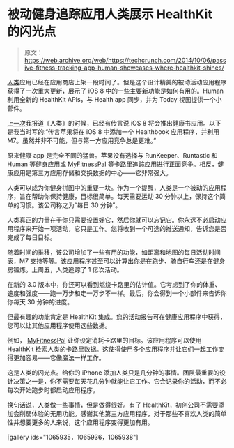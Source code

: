 # 被动健身追踪应用人类展示 HealthKit 的闪光点 

> 原文：<https://web.archive.org/web/https://techcrunch.com/2014/10/06/passive-fitness-tracking-app-human-showcases-where-healthkit-shines/>

[人类](https://web.archive.org/web/20221221055157/http://human.co/)应用已经在应用商店上架一段时间了。但是这个设计精美的被动活动应用程序获得了一次重大更新，展示了 iOS 8 中的一些主要新功能是如何有用的。Human 利用全新的 HealthKit APIs，与 Health app 同步，并为 Today 视图提供一个小部件。

[上一次](https://web.archive.org/web/20221221055157/https://techcrunch.com/2014/04/04/human-adds-m7-support-and-a-daily-timeline-in-its-fitness-app/)我报道《人类》的时候，已经有传言说 iOS 8 将会推出健康书应用。以下是我当时写的:“传言苹果将在 iOS 8 中添加一个 Healthbook 应用程序，并利用 M7。虽然并非不可能，但与第一方应用竞争总是更难。”

原来健康 app 是完全不同的猛兽。苹果没有选择与 RunKeeper、Runtastic 和 Human 等健身应用或 [MyFitnessPal](https://web.archive.org/web/20221221055157/https://itunes.apple.com/us/app/calorie-counter-diet-tracker/) 等卡路里追踪应用进行正面竞争。相反，健康应用是第三方应用存储和交换数据的中心——它非常强大。

人类可以成为你健身拼图中的重要一块。作为一个提醒，人类是一个被动的应用程序，旨在帮助你保持健康，目标很简单。每天需要运动 30 分钟以上，保持这个简单的习惯。该公司称之为“每日 30 分钟”。

人类真正的力量在于你只需要设置好它，然后你就可以忘记它。你永远不必启动应用程序来开始一项活动，它只是工作。您将收到一个可选的推送通知，告诉您是否完成了每日目标。

随着时间的推移，该公司增加了一些有用的功能，如距离和地图的每日活动时间表，M7 支持等等。该应用程序甚至可以计算出你是在跑步、骑自行车还是在健身房锻炼。上周五，人类追踪了 1 亿次活动。

在新的 3.0 版本中，你还可以看到燃烧卡路里的估计值。它考虑到了你的体重、速度和强度——跑一万步和走一万步不一样。最后，你会得到一个小部件来告诉你你每天 30 分钟的进度。

但最有趣的功能肯定是 HealthKit 集成。您的活动报告可在健康应用程序中获得，您可以让其他应用程序使用这些数据。

例如， [MyFitnessPal](https://web.archive.org/web/20221221055157/http://www.myfitnesspal.com/) 让你设定消耗卡路里的目标。该应用程序可以使用 HealthKit 检索人类的卡路里数据。这使得使用多个应用程序并让它们一起工作变得更加容易——它像魔法一样工作。

这是人类的闪光点。给你的 iPhone 添加人类只是几分钟的事情。团队最重要的设计决策之一是，你不需要每天花几分钟就能让它工作。它会记录你的活动，而不必每次开始跑步时都启动应用程序。

换句话说，人类做一些事情，但是做得很好。有了 HealthKit，初创公司不需要添加会削弱体验的无用功能。感谢其他第三方应用程序，对于那些不喜欢人类的简单性并想要更多的人来说，这个应用程序变得更加有用。

[gallery ids="1065935，1065936，1065938"]